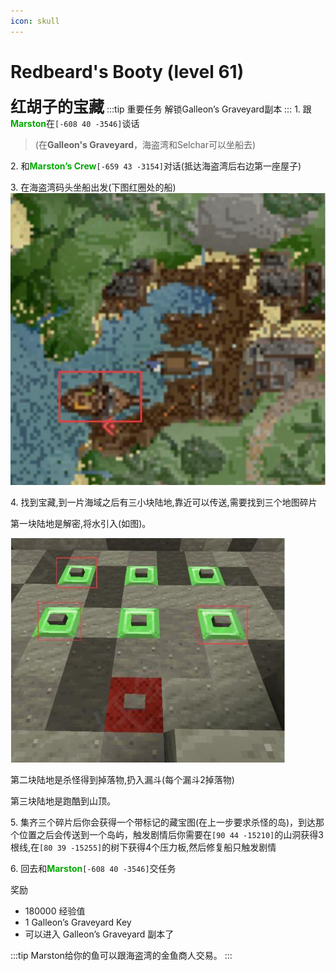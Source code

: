 ```yaml
---
icon: skull
---
```


# Redbeard's Booty (level 61)
<span style="font-size: 25px;">**红胡子的宝藏**</span>
:::tip 重要任务
解锁Galleon’s Graveyard副本
:::
<span class="stage-index">1.</span> 跟<font color=00AA00>**Marston**</font>在`[-608 40 -3546]`谈话
>(在**Galleon's Graveyard**，海盗湾和Selchar可以坐船去)

<span class="stage-index">2.</span> 和<font color=00AA00>**Marston’s Crew**</font>`[-659 43 -3154]`对话(抵达海盗湾后右边第一座屋子)

<span class="stage-index">3.</span> 在海盗湾码头坐船出发(下图红圈处的船)
![](../../.vuepress/public/assets/img/lvl61-1.jpg)

<span class="stage-index">4.</span> 找到宝藏,到一片海域之后有三小块陆地,靠近可以传送,需要找到三个地图碎片

第一块陆地是解密,将水引入(如图)。

![](../../.vuepress/public/assets/img/lvl61-2.jpg)

第二块陆地是杀怪得到掉落物,扔入漏斗(每个漏斗2掉落物)

第三块陆地是跑酷到山顶。

<span class="stage-index">5.</span> 集齐三个碎片后你会获得一个带标记的藏宝图(在上一步要求杀怪的岛)，到达那个位置之后会传送到一个岛屿，触发剧情后你需要在`[90 44 -15210]`的山洞获得3根线,在`[80 39 -15255]`的树下获得4个压力板,然后修复船只触发剧情

<span class="stage-index">6.</span> 回去和<font color=00AA00>**Marston**</font>`[-608 40 -3546]`交任务

奖励
+ 180000 经验值
+ 1 Galleon’s Graveyard Key
+ 可以进入 Galleon’s Graveyard 副本了

:::tip
Marston给你的鱼可以跟海盗湾的金鱼商人交易。
:::
